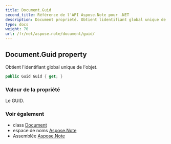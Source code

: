 ```yaml
---
title: Document.Guid
second_title: Référence de l'API Aspose.Note pour .NET
description: Document propriété. Obtient lidentifiant global unique de lobjet.
type: docs
weight: 70
url: /fr/net/aspose.note/document/guid/
---
```

## Document.Guid property

Obtient l'identifiant global unique de l'objet.

```csharp
public Guid Guid { get; }
```

### Valeur de la propriété

Le GUID.

### Voir également

* class [Document](../)
* espace de noms [Aspose.Note](../../document/)
* Assemblée [Aspose.Note](../../../)


